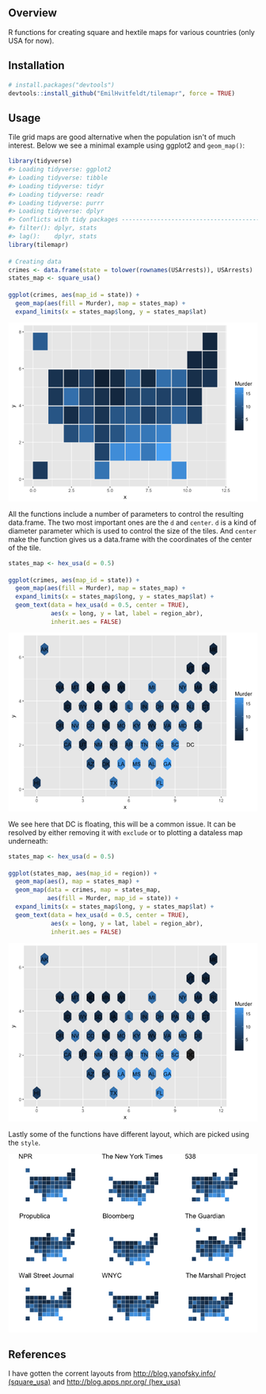
<!-- README.md is generated from README.Rmd. Please edit that file -->
Overview
--------

R functions for creating square and hextile maps for various countries (only USA for now).

Installation
------------

``` r
# install.packages("devtools")
devtools::install_github("EmilHvitfeldt/tilemapr", force = TRUE)
```

Usage
-----

Tile grid maps are good alternative when the population isn't of much interest. Below we see a minimal example using ggplot2 and `geom_map()`:

``` r
library(tidyverse)
#> Loading tidyverse: ggplot2
#> Loading tidyverse: tibble
#> Loading tidyverse: tidyr
#> Loading tidyverse: readr
#> Loading tidyverse: purrr
#> Loading tidyverse: dplyr
#> Conflicts with tidy packages ----------------------------------------------
#> filter(): dplyr, stats
#> lag():    dplyr, stats
library(tilemapr)

# Creating data
crimes <- data.frame(state = tolower(rownames(USArrests)), USArrests)
states_map <- square_usa()

ggplot(crimes, aes(map_id = state)) +
  geom_map(aes(fill = Murder), map = states_map) +
  expand_limits(x = states_map$long, y = states_map$lat)
```

![](README-unnamed-chunk-4-1.png)

All the functions include a number of parameters to control the resulting data.frame. The two most important ones are the `d` and `center`. `d` is a kind of diameter parameter which is used to control the size of the tiles. And `center` make the function gives us a data.frame with the coordinates of the center of the tile.

``` r
states_map <- hex_usa(d = 0.5)

ggplot(crimes, aes(map_id = state)) +
  geom_map(aes(fill = Murder), map = states_map) +
  expand_limits(x = states_map$long, y = states_map$lat) +
  geom_text(data = hex_usa(d = 0.5, center = TRUE), 
            aes(x = long, y = lat, label = region_abr), 
            inherit.aes = FALSE)
```

![](README-unnamed-chunk-5-1.png)

We see here that DC is floating, this will be a common issue. It can be resolved by either removing it with `exclude` or to plotting a dataless map underneath:

``` r
states_map <- hex_usa(d = 0.5)

ggplot(states_map, aes(map_id = region)) +
  geom_map(aes(), map = states_map) +
  geom_map(data = crimes, map = states_map,
           aes(fill = Murder, map_id = state)) +
  expand_limits(x = states_map$long, y = states_map$lat) +
  geom_text(data = hex_usa(d = 0.5, center = TRUE), 
            aes(x = long, y = lat, label = region_abr), 
            inherit.aes = FALSE)
```

![](README-unnamed-chunk-6-1.png)

Lastly some of the functions have different layout, which are picked using the `style`.

![](README-unnamed-chunk-7-1.png)

References
----------

I have gotten the corrent layouts from [http://blog.yanofsky.info/ (square\_usa)](http://blog.yanofsky.info/post/117635988235/there-appears-to-be-some-disagreement-on-the?tweet=tweet) and [http://blog.apps.npr.org/ (hex\_usa)](http://blog.apps.npr.org/2015/05/11/hex-tile-maps.html)
